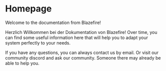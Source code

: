 # Homepage

Welcome to the documentation from Blazefire! 

Herzlich Willkommen bei der Dokumentation von Blazefire! Over time, you can find some useful information here that will help you to adapt your system perfectly to your needs.

If you have any questions, you can always contact us by email. Or visit our community discord and ask our community. Someone there may already be able to help you.

